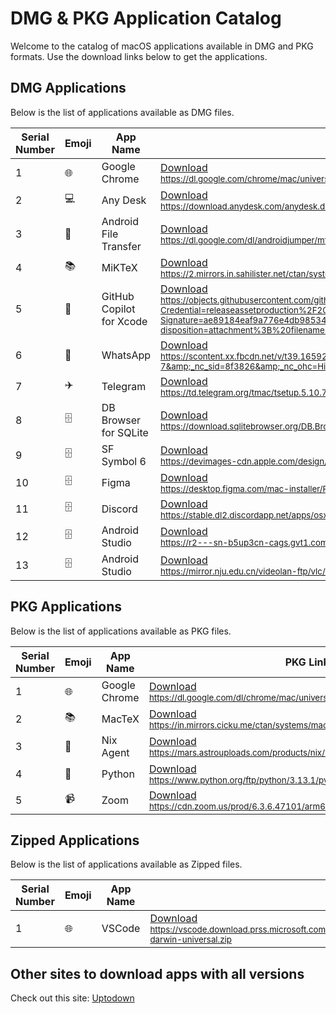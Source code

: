 # DMG & PKG Application Catalog

Welcome to the catalog of macOS applications available in DMG and PKG formats. Use the download links below to get the applications.

## DMG Applications

Below is the list of applications available as DMG files.

| Serial Number | Emoji | App Name              | DMG Link |
|---------------|-------|-----------------------|----------|
| 1             | 🌐    | Google Chrome         | <a href="https://dl.google.com/chrome/mac/universal/stable/GGRO/googlechrome.dmg" target="_blank">Download</a><br><small>https://dl.google.com/chrome/mac/universal/stable/GGRO/googlechrome.dmg</small> |
| 2             | 💻    | Any Desk              | <a href="https://download.anydesk.com/anydesk.dmg" target="_blank">Download</a><br><small>https://download.anydesk.com/anydesk.dmg</small> |
| 3             | 📱    | Android File Transfer | <a href="https://dl.google.com/dl/androidjumper/mtp/5071136/AndroidFileTransfer.dmg" target="_blank">Download</a><br><small>https://dl.google.com/dl/androidjumper/mtp/5071136/AndroidFileTransfer.dmg</small> |
| 4             | 📚    | MiKTeX                | <a href="https://2.mirrors.in.sahilister.net/ctan/systems/win32/miktex/setup/darwin-x86_64/miktex-22.1-darwin-x86_64.dmg" target="_blank">Download</a><br><small>https://2.mirrors.in.sahilister.net/ctan/systems/win32/miktex/setup/darwin-x86_64/miktex-22.1-darwin-x86_64.dmg</small> |
| 5             | 🤖    | GitHub Copilot for Xcode | <a href="https://objects.githubusercontent.com/github-production-release-asset-2e65be/860035177/2db905e4-0e83-4db5-803f-502cc86015cc?X-Amz-Algorithm=AWS4-HMAC-SHA256&X-Amz-Credential=releaseassetproduction%2F20250203%2Fus-east-1%2Fs3%2Faws4_request&X-Amz-Date=20250203T011911Z&X-Amz-Expires=300&X-Amz-Signature=ae89184eaf9a776e4db98534aa06133bf709497e16a31794e3d115c7f0a24632&X-Amz-SignedHeaders=host&response-content-disposition=attachment%3B%20filename%3DGitHubCopilotForXcode.dmg&response-content-type=application%2Foctet-stream" target="_blank">Download</a><br><small>https://objects.githubusercontent.com/github-production-release-asset-2e65be/860035177/2db905e4-0e83-4db5-803f-502cc86015cc?X-Amz-Algorithm=AWS4-HMAC-SHA256&amp;X-Amz-Credential=releaseassetproduction%2F20250203%2Fus-east-1%2Fs3%2Faws4_request&amp;X-Amz-Date=20250203T011911Z&amp;X-Amz-Expires=300&amp;X-Amz-Signature=ae89184eaf9a776e4db98534aa06133bf709497e16a31794e3d115c7f0a24632&amp;X-Amz-SignedHeaders=host&amp;response-content-disposition=attachment%3B%20filename%3DGitHubCopilotForXcode.dmg&amp;response-content-type=application%2Foctet-stream</small> |
| 6             | 💬    | WhatsApp              | <a href="https://scontent.xx.fbcdn.net/v/t39.16592-6/10000000_9056455091115779_1680877999340517009_n.dmg/WhatsApp-2.25.1.83.dmg?_nc_cat=1&amp;ccb=1-7&amp;_nc_sid=8f3826&amp;_nc_ohc=HilBJco6Ji8Q7kNvgG5TQZu&amp;_nc_zt=14&amp;_nc_ht=scontent.xx&amp;_nc_gid=AiRQGmzNRpibMgsE_PnlECK&amp;oh=00_AYAXZ7VAJvlonecRPwLhfFOa1f0Li_3EkVqmriTyHflHvQ&amp;oe=67B367F3" target="_blank">Download</a><br><small>https://scontent.xx.fbcdn.net/v/t39.16592-6/10000000_9056455091115779_1680877999340517009_n.dmg/WhatsApp-2.25.1.83.dmg?_nc_cat=1&amp;ccb=1-7&amp;_nc_sid=8f3826&amp;_nc_ohc=HilBJco6Ji8Q7kNvgG5TQZu&amp;_nc_zt=14&amp;_nc_ht=scontent.xx&amp;_nc_gid=AiRQGmzNRpibMgsE_PnlECK&amp;oh=00_AYAXZ7VAJvlonecRPwLhfFOa1f0Li_3EkVqmriTyHflHvQ&amp;oe=67B367F3</small> |
| 7             | ✈️    | Telegram              | <a href="https://td.telegram.org/tmac/tsetup.5.10.7.dmg" target="_blank">Download</a><br><small>https://td.telegram.org/tmac/tsetup.5.10.7.dmg</small> |
| 8             | 🗄️    | DB Browser for SQLite | <a href="https://download.sqlitebrowser.org/DB.Browser.for.SQLite-v3.13.1.dmg" target="_blank">Download</a><br><small>https://download.sqlitebrowser.org/DB.Browser.for.SQLite-v3.13.1.dmg</small> |
| 9             | 🗄️    | SF Symbol 6 | <a href="https://devimages-cdn.apple.com/design/resources/download/SF-Symbols-6.dmg" target="_blank">Download</a><br><small>https://devimages-cdn.apple.com/design/resources/download/SF-Symbols-6.dmg</small> |
| 10             | 🗄️    | Figma | <a href="https://desktop.figma.com/mac-installer/Figma.dmg" target="_blank">Download</a><br><small>https://desktop.figma.com/mac-installer/Figma.dmg</small> |
| 11             | 🗄️    | Discord | <a href="https://stable.dl2.discordapp.net/apps/osx/0.0.329/Discord.dmg" target="_blank">Download</a><br><small>https://stable.dl2.discordapp.net/apps/osx/0.0.329/Discord.dmg</small> |
| 12             | 🗄️    | Android Studio | <a href="https://r2---sn-b5up3cn-cags.gvt1.com/edgedl/android/studio/install/2024.2.2.14/android-studio-2024.2.2.14-mac_arm.dmg" target="_blank">Download</a><br><small>https://r2---sn-b5up3cn-cags.gvt1.com/edgedl/android/studio/install/2024.2.2.14/android-studio-2024.2.2.14-mac_arm.dmg</small> |
| 13             | 🗄️    | Android Studio | <a href="https://mirror.nju.edu.cn/videolan-ftp/vlc/3.0.21/macosx/vlc-3.0.21-intel64.dmg" target="_blank">Download</a><br><small>https://mirror.nju.edu.cn/videolan-ftp/vlc/3.0.21/macosx/vlc-3.0.21-intel64.dmg</small> |

## PKG Applications

Below is the list of applications available as PKG files.

| Serial Number | Emoji | App Name      | PKG Link |
|---------------|-------|---------------|----------|
| 1             | 🌐    | Google Chrome | <a href="https://dl.google.com/dl/chrome/mac/universal/stable/gcem/GoogleChrome.pkg" target="_blank">Download</a><br><small>https://dl.google.com/dl/chrome/mac/universal/stable/gcem/GoogleChrome.pkg</small> |
| 2             | 📚    | MacTeX        | <a href="https://in.mirrors.cicku.me/ctan/systems/mac/mactex/MacTeX.pkg" target="_blank">Download</a><br><small>https://in.mirrors.cicku.me/ctan/systems/mac/mactex/MacTeX.pkg</small> |
| 3             | 🔧    | Nix Agent     | <a href="https://mars.astrouploads.com/products/nix/macos/nixagent.pkg" target="_blank">Download</a><br><small>https://mars.astrouploads.com/products/nix/macos/nixagent.pkg</small> |
| 4             | 🐍    | Python        | <a href="https://www.python.org/ftp/python/3.13.1/python-3.13.1-macos11.pkg" target="_blank">Download</a><br><small>https://www.python.org/ftp/python/3.13.1/python-3.13.1-macos11.pkg</small> |
| 5             | 📹    | Zoom          | <a href="https://cdn.zoom.us/prod/6.3.6.47101/arm64/zoomusInstallerFull.pkg" target="_blank">Download</a><br><small>https://cdn.zoom.us/prod/6.3.6.47101/arm64/zoomusInstallerFull.pkg</small> |

## Zipped Applications

Below is the list of applications available as Zipped files.

| Serial Number | Emoji | App Name      | Zipped Link |
|---------------|-------|---------------|----------|
| 1             | 🌐    | VSCode | <a href="https://vscode.download.prss.microsoft.com/dbazure/download/stable/6609ac3d66f4eade5cf376d1cb76f13985724bcb/VSCode-darwin-universal.zip" target="_blank">Download</a><br><small>https://vscode.download.prss.microsoft.com/dbazure/download/stable/6609ac3d66f4eade5cf376d1cb76f13985724bcb/VSCode-darwin-universal.zip</small> |

## Other sites to download apps with all versions

Check out this site: [Uptodown](https://en.uptodown.com/)